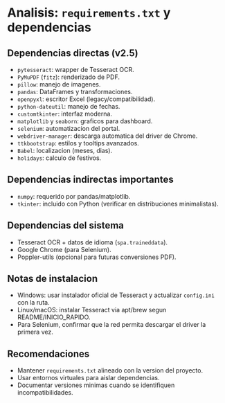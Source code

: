 # Analisis: `requirements.txt` y dependencias

## Dependencias directas (v2.5)
- `pytesseract`: wrapper de Tesseract OCR.
- `PyMuPDF` (`fitz`): renderizado de PDF.
- `pillow`: manejo de imagenes.
- `pandas`: DataFrames y transformaciones.
- `openpyxl`: escritor Excel (legacy/compatibilidad).
- `python-dateutil`: manejo de fechas.
- `customtkinter`: interfaz moderna.
- `matplotlib` y `seaborn`: graficos para dashboard.
- `selenium`: automatizacion del portal.
- `webdriver-manager`: descarga automatica del driver de Chrome.
- `ttkbootstrap`: estilos y tooltips avanzados.
- `Babel`: localizacion (meses, dias).
- `holidays`: calculo de festivos.

## Dependencias indirectas importantes
- `numpy`: requerido por pandas/matplotlib.
- `tkinter`: incluido con Python (verificar en distribuciones minimalistas).

## Dependencias del sistema
- Tesseract OCR + datos de idioma (`spa.traineddata`).
- Google Chrome (para Selenium).
- Poppler-utils (opcional para futuras conversiones PDF).

## Notas de instalacion
- Windows: usar instalador oficial de Tesseract y actualizar `config.ini` con la ruta.
- Linux/macOS: instalar Tesseract via apt/brew segun README/INICIO_RAPIDO.
- Para Selenium, confirmar que la red permita descargar el driver la primera vez.

## Recomendaciones
- Mantener `requirements.txt` alineado con la version del proyecto.
- Usar entornos virtuales para aislar dependencias.
- Documentar versiones minimas cuando se identifiquen incompatibilidades.